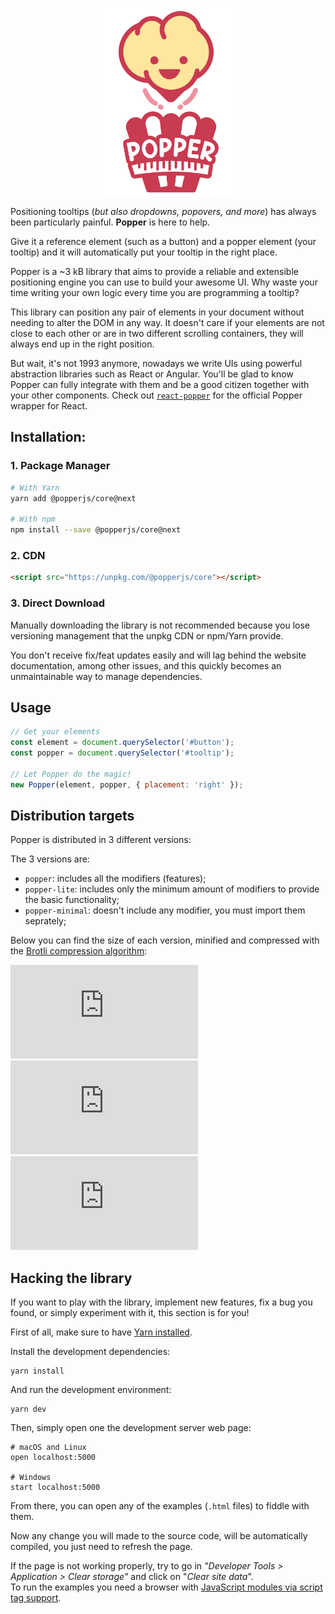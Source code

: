 <p align="center">
  <img src="./docs/src/images/popper-logo.png" alt="Popper" height="300px"/>
</p>

Positioning tooltips (_but also dropdowns, popovers, and more_) has always been particularly painful. **Popper** is here to help.

Give it a reference element (such as a button) and a popper element (your tooltip) and it will automatically put your tooltip in the right place.

Popper is a ~3 kB library that aims to provide a reliable and extensible positioning engine you can use to build your awesome UI. Why waste your time writing your own logic every time you are programming a tooltip?

This library can position any pair of elements in your document without needing to alter the DOM in any way. It doesn't care if your elements are not close to each other or are in two different scrolling containers, they will always end up in the right position.

But wait, it's not 1993 anymore, nowadays we write UIs using powerful abstraction libraries such as React or Angular. You'll be glad to know Popper can fully integrate with them and be a good citizen together with your other components. Check out [`react-popper`](https://github.com/FezVrasta/react-popper) for the official Popper wrapper for React.

## Installation:

### 1. Package Manager

```bash
# With Yarn
yarn add @popperjs/core@next

# With npm
npm install --save @popperjs/core@next
```

### 2. CDN

```html
<script src="https://unpkg.com/@popperjs/core"></script>
```

### 3. Direct Download

Manually downloading the library is not recommended because you lose versioning management that the unpkg CDN or npm/Yarn provide.

You don't receive fix/feat updates easily and will lag behind the website documentation, among other issues, and this quickly becomes an unmaintainable way to manage dependencies.

## Usage

```js
// Get your elements
const element = document.querySelector('#button');
const popper = document.querySelector('#tooltip');

// Let Popper do the magic!
new Popper(element, popper, { placement: 'right' });
```

## Distribution targets

Popper is distributed in 3 different versions:

The 3 versions are:

- `popper`: includes all the modifiers (features);
- `popper-lite`: includes only the minimum amount of modifiers to provide the basic functionality;
- `popper-minimal`: doesn't include any modifier, you must import them seprately;

Below you can find the size of each version, minified and compressed with
the [Brotli compression algorithm](https://medium.com/groww-engineering/enable-brotli-compression-in-webpack-with-fallback-to-gzip-397a57cf9fc6):

![](https://badge-size.now.sh/https://unpkg.com/@popperjs/core/dist/umd/popper.min.js?compression=brotli&label=popper)
![](https://badge-size.now.sh/https://unpkg.com/@popperjs/core/dist/umd/popper-lite.min.js?compression=brotli&label=popper-lite)
![](https://badge-size.now.sh/https://unpkg.com/@popperjs/core/dist/umd/popper-minimal.min.js?compression=brotli&label=popper-minimal)

## Hacking the library

If you want to play with the library, implement new features, fix a bug you found, or simply experiment with it, this section is for you!

First of all, make sure to have [Yarn installed](https://yarnpkg.com/lang/en/docs/install).

Install the development dependencies:

```
yarn install
```

And run the development environment:

```
yarn dev
```

Then, simply open one the development server web page:

```
# macOS and Linux
open localhost:5000

# Windows
start localhost:5000
```

From there, you can open any of the examples (`.html` files) to fiddle with them.

Now any change you will made to the source code, will be automatically
compiled, you just need to refresh the page.

If the page is not working properly, try to go in _"Developer Tools > Application > Clear storage"_ and click on "_Clear site data_".  
To run the examples you need a browser with [JavaScript modules via script tag support](https://caniuse.com/#feat=es6-module).

